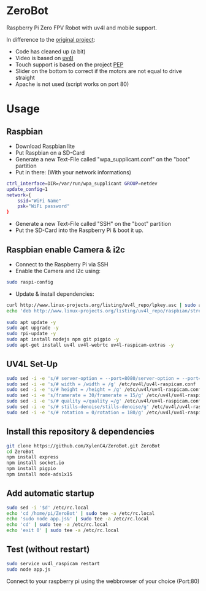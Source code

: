 # ZeroBot
Raspberry Pi Zero FPV Robot with uv4l and mobile support.

In difference to the [original project](https://github.com/CoretechR/ZeroBot):
- Code has cleaned up (a bit)
- Video is based on [uv4l](https://www.linux-projects.org/uv4l/)
- Touch support is based on the project [PEP](https://github.com/jquery/PEP)
- Slider on the bottom to correct if the motors are not equal to drive straight
- Apache is not used (script works on port 80)

# Usage
## Raspbian
- Download Raspbian lite
- Put Raspbian on a SD-Card
- Generate a new Text-File called "wpa_supplicant.conf" on the "boot" partition
- Put in there: (With your network informations)
```bash
ctrl_interface=DIR=/var/run/wpa_supplicant GROUP=netdev
update_config=1
network={
	ssid="WiFi Name"
	psk="WiFi password"
}
```
- Generate a new Text-File called "SSH" on the "boot" partition
- Put the SD-Card into the Raspberry Pi & boot it up.

## Raspbian enable Camera & i2c
- Connect to the Raspberry Pi via SSH
- Enable the Camera and i2c using:
```bash
sudo raspi-config
```
- Update & install dependencies:
```bash
curl http://www.linux-projects.org/listing/uv4l_repo/lpkey.asc | sudo apt-key add -
echo 'deb http://www.linux-projects.org/listing/uv4l_repo/raspbian/stretch stretch main' | sudo tee -a /etc/apt/sources.list
	
sudo apt update -y
sudo apt upgrade -y
sudo rpi-update -y
sudo apt install nodejs npm git pigpio -y
sudo apt-get install uv4l uv4l-webrtc uv4l-raspicam-extras -y
```

## UV4L Set-Up
```bash
sudo sed -i -e 's/# server-option = --port=8080/server-option = --port=9000/g' /etc/uv4l/uv4l-raspicam.conf
sudo sed -i -e 's/# width = /width = /g' /etc/uv4l/uv4l-raspicam.conf
sudo sed -i -e 's/# height = /height = /g' /etc/uv4l/uv4l-raspicam.conf
sudo sed -i -e 's/framerate = 30/framerate = 15/g' /etc/uv4l/uv4l-raspicam.conf
sudo sed -i -e 's/# quality =/quality =/g' /etc/uv4l/uv4l-raspicam.conf
sudo sed -i -e 's/# stills-denoise/stills-denoise/g' /etc/uv4l/uv4l-raspicam.conf
sudo sed -i -e 's/# rotation = 0/rotation = 180/g' /etc/uv4l/uv4l-raspicam.conf
```

## Install this repository & dependencies
```bash
git clone https://github.com/XylenC4/ZeroBot.git ZeroBot
cd ZeroBot
npm install express
npm install socket.io
npm install pigpio
npm install node-ads1x15
```

## Add automatic startup
```bash
sudo sed -i '$d' /etc/rc.local
echo 'cd /home/pi/ZeroBot' | sudo tee -a /etc/rc.local
echo 'sudo node app.js&' | sudo tee -a /etc/rc.local
echo 'cd' | sudo tee -a /etc/rc.local
echo 'exit 0' | sudo tee -a /etc/rc.local
```
## Test (without restart)
```bash
sudo service uv4l_raspicam restart
sudo node app.js
```
Connect to your raspberry pi using the webbrowser of your choice (Port:80)
